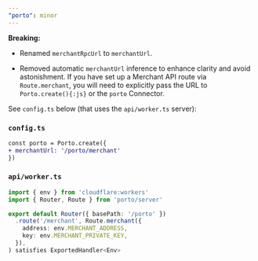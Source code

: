 ```yaml
---
"porto": minor
---
```


**Breaking:**

- Renamed `merchantRpcUrl` to `merchantUrl`.

- Removed automatic `merchantUrl` inference to enhance clarity and avoid astonishment. If you have set up a Merchant API route via `Route.merchant`, you will need to explicitly pass the URL to `Porto.create(){:js}` or the `porto` Connector.

See `config.ts` below (that uses the `api/worker.ts` server):

### `config.ts`

```diff
const porto = Porto.create({
+ merchantUrl: '/porto/merchant'
})
```

### `api/worker.ts`

```ts
import { env } from 'cloudflare:workers'
import { Router, Route } from 'porto/server'

export default Router({ basePath: '/porto' })
  .route('/merchant', Route.merchant({
    address: env.MERCHANT_ADDRESS,
    key: env.MERCHANT_PRIVATE_KEY,
  }),
) satisfies ExportedHandler<Env>
```
